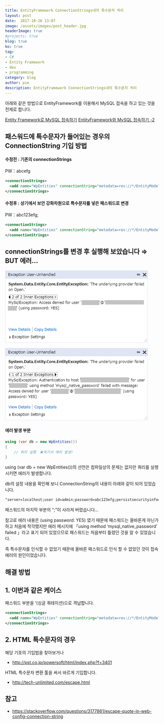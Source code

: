 ```yaml
---
title: EntityFramework ConnectionStrings내의 특수문자 처리
layout: post
date:  2017-10-26 13:07
image: /assets/images/post_header.jpg
headerImage: true
#projects: true
blog: true
ko: true
tag:
- C#
- Entity Framework
- dev
- programming
category: blog
author: pie
description: EntityFramework ConnectionStrings내의 특수문자 처리
---
```


아래와 같은 방법으로 EntityFramework를 이용해서 MySQL 접속을 하고 있는 것을 전제로 합니다.

[Entity Framework로 MySQL 접속하기](/entry/blog/0033/)
[EntityFramework와 MySQL 접속하기 -2](/entry/blog/0045/)


## 패스워드에 특수문자가 들어있는 경우의 ConnectionString 기입 방법

#### 수정전 : 기존의 connectionStrings
PW：abcefg
```xml
<connectionStrings>
  <add name="WpEntities" connectionString="metadata=res://*/EntityModels.WpModel.csdl|res://*/EntityModels.WpModel.ssdl|res://*/EntityModels.WpModel.msl;provider=MySql.Data.MySqlClient;provider connection string=&quot;server=localhost;user id=admin;password=abcefg;persistsecurityinfo=True;port=3306;database=wp01&quot;" providerName="System.Data.EntityClient" />
</connectionStrings>
```


#### 수정후 : 상기에서 보안 강화차원으로 특수문자를 넣은 패스워드로 변경
PW：abc123efg;

```xml
<connectionStrings>
  <add name="WpEntities" connectionString="metadata=res://*/EntityModels.WpModel.csdl|res://*/EntityModels.WpModel.ssdl|res://*/EntityModels.WpModel.msl;provider=MySql.Data.MySqlClient;provider connection string=&quot;server=localhost;user id=admin;password=abc123efg;;persistsecurityinfo=True;port=3306;database=wp01&quot;" providerName="System.Data.EntityClient" />
</connectionStrings>
```

## connectionStrings를 변경 후 실행해 보았습니다 ⇒ BUT 에러...

![0046-1.png](/assets/images/post/0046-1.png)

![0046-2.png](/assets/images/post/0046-2.png)


#### 에러 발생 부분
```cs
using (var db = new WpEntities())
{
	// 쿼리 실행　★여기서 에러 발생!
}
```

using (var db = new WpEntities())의 선언은 컴파일상의 문제는 없지만 쿼리를 실행 시키면 에러가 발생합니다.

db의 설정 내용을 확인해 보니 ConnectionString의 내용이 아래와 같이 되어 있었습니다.

```xml
"server=localhost;user id=admin;password=abc123efg;persistsecurityinfo=True;port=3306;database=wp01"
```

패스워드의 마지막 부분의 “;”이 사라져 버렸습니다…

참고로 에러 내용은 (using password: YES) 였기 때문에 패스워드는 올바른게 아닌가 하고 처음에 착각했지만 에러 메시지에 「using method ‘mysql_native_password’ failed 」라고 표기 되어 있었으므로 패스워드는 처음부터 틀렸던 것을 알 수 있었습니다.

즉 특수문자를 인식할 수 없었기 때문에 올바른 패스워드로 인식 할 수 없었던 것이 접속 에러의 원인이었습니다.

## 해결 방법

## 1. 이번과 같은 케이스

패스워드 부분을 ‘(싱글 쿼테이션)으로 격납합니다.

```xml
<connectionStrings>
  <add name="WpEntities" connectionString="metadata=res://*/EntityModels.WpModel.csdl|res://*/EntityModels.WpModel.ssdl|res://*/EntityModels.WpModel.msl;provider=MySql.Data.MySqlClient;provider connection string=&quot;server=localhost;user id=admin;password='abc123efg;';persistsecurityinfo=True;port=3306;database=wp01&quot;" providerName="System.Data.EntityClient" />
</connectionStrings>
```


## 2. HTML 특수문자의 경우

해당 기호의 기입법을 찾아보거나

- http://pst.co.jp/powersoft/html/index.php?f=3401

HTML 특수문자 변환 툴을 써서 바르게 기입합니다.

- http://tech-unlimited.com/escape.html


## 참고

- https://stackoverflow.com/questions/3177861/escape-quote-in-web-config-connection-string


